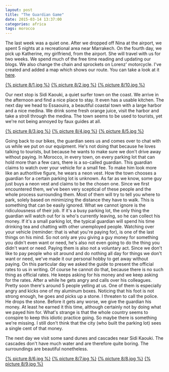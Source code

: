 ```yaml
---
layout: post
title: "The Guardian Game"
date: 2015-03-14 13:37:00
categories: africa
tags: morocco
---
```

The last week was a quiet one.
After we dropped off Nina at the airport, we spent 5 nights at a recreational area near Marrakech.
On the fourth day, we pick up Katherine, my girlfriend, from the airport.
She will travel with us for two weeks.
We spend much of the free time reading and updating our blogs.
We also change the chain and sprockets on Lorenz' motorcycle.
I've created and added a map which shows our route.
You can take a look at it [here](/travel/route).

[1]: https://saschaeglau.com/upload/travel/8/1.jpg "View from our accomodation"
[2]: https://saschaeglau.com/upload/travel/8/2.jpg "Courtyard in our accomodation"
[10]: https://saschaeglau.com/upload/travel/8/10.jpg "Motorcycle maintenance"
[{% picture 8/1.jpg %}][1]
[{% picture 8/2.jpg %}][2]
[{% picture 8/10.jpg %}][10]

Our next stop is Sidi Kaouki, a quiet surfer town on the coast.
We arrive in the afternoon and find a nice place to stay.
It even has a usable kitchen.
The next day we head to Essaouira, a beautiful coastal town with a large harbor and a nice medina.
We drink some fresh orange juice, visit the harbor and take a stroll through the medina.
The town seems to be used to tourists, yet we're not being annoyed by faux guides at all.

[3]: https://saschaeglau.com/upload/travel/8/3.jpg "Essaouira"
[4]: https://saschaeglau.com/upload/travel/8/4.jpg "Essaouira"
[5]: https://saschaeglau.com/upload/travel/8/5.jpg "Essaouira"
[{% picture 8/3.jpg %}][3]
[{% picture 8/4.jpg %}][4]
[{% picture 8/5.jpg %}][5]

Going back to our bikes, the guardian sees us and comes over to chat with us while we put on our equipment.
He's not doing that because he loves talking to tourists, but because he wants to make sure we don't drive away without paying.
In Morocco, in every town, on every parking lot that can hold more than a few cars, there is a so-called guardian.
This guardian claims to watch over your vehicle for a small fee.
To make him look more like an authoritive figure, he wears a neon vest.
How the town chooses a guardian for a certain parking lot is unknown.
As far as we know, some guy just buys a neon vest and claims to be the chosen one.
Since we first encountered them, we've been very sceptical of these people and the whole process surrounding them.
Most of them will try to tell you where to park, solely based on minimizing the distance they have to walk.
This is something that can be easily ignored.
What we cannot ignore is the ridiculousness of their job.
If it's a busy parking lot, the only thing the guardian will watch out for is who's currently leaving, so he can collect his money.
If it's a small parking lot, the typical guardian will spend his time drinking tea and chatting with other unemployed people.
Watching over your vehicle (reminder: that is what you're paying for), is one of the last things on his mind.
So not only are you giving a guy money for something you didn't even want or need, he's also not even going to do the thing you didn't want or need.
Paying them is also not a voluntary act.
Since we don't like to pay people who sit around and do nothing all day for things we don't want or need, we've made it our personal hobby to get away without paying.
On this particular day we asked the guide to present the official rates to us in writing.
Of course he cannot do that, because there is no such thing as official rates.
He keeps asking for his money and we keep asking for the rates.
After a while he gets angry and calls over his colleagues.
Pretty soon there's around 5 people yelling at us.
One of them is especially angry and kicks one of my aluminum boxes.
Noticing that his foot is not strong enough, he goes and picks up a stone.
I threaten to call the police.
He drops the stone.
Before it gets any worse, we give the guardian his money.
At least he earned it this time, although certainly not by doing what we payed him for.
What's strange is that the whole country seems to conspire to keep this idiotic practice going.
So maybe there is something we're missing.
I still don't think that the city (who built the parking lot) sees a single cent of that money.

The next day we visit some sand dunes and cascades near Sidi Kaouki.
The cascades don't have much water and are therefore quite boring.
The surroundings are beautiful nonetheless.

[6]: https://saschaeglau.com/upload/travel/8/6.jpg "Sand dunes near Sidi Kaouki"
[7]: https://saschaeglau.com/upload/travel/8/7.jpg "Sand dunes near Sidi Kaouki"
[8]: https://saschaeglau.com/upload/travel/8/8.jpg "Sunset in Sidi Kaouki"
[9]: https://saschaeglau.com/upload/travel/8/9.jpg "Sunset in Sidi Kaouki"
[{% picture 8/6.jpg %}][6]
[{% picture 8/7.jpg %}][7]
[{% picture 8/8.jpg %}][8]
[{% picture 8/9.jpg %}][9]
